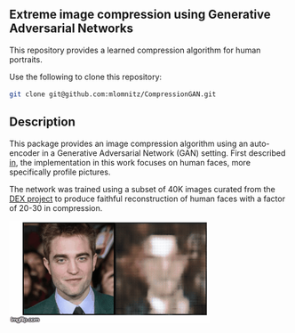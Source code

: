 ## Extreme image compression using Generative Adversarial Networks

This repository provides a learned compression algorithm for human portraits.

Use the following to clone this repository:
```bash
git clone git@github.com:mlomnitz/CompressionGAN.git
```

## Description 

This package provides an image compression algorithm using an auto-encoder in a Generative Adversarial Network (GAN) setting. First described [in](https://arxiv.org/pdf/1804.02958.pdf), the implementation in this work focuses on human faces, more specifically profile pictures.

The network was trained using a subset of 40K images curated from the [DEX project](https://data.vision.ee.ethz.ch/cvl/rrothe/imdb-wiki/) to produce faithful reconstruction of human faces with a factor of 20-30 in compression.

![training](./images/training_vizualize.gif)